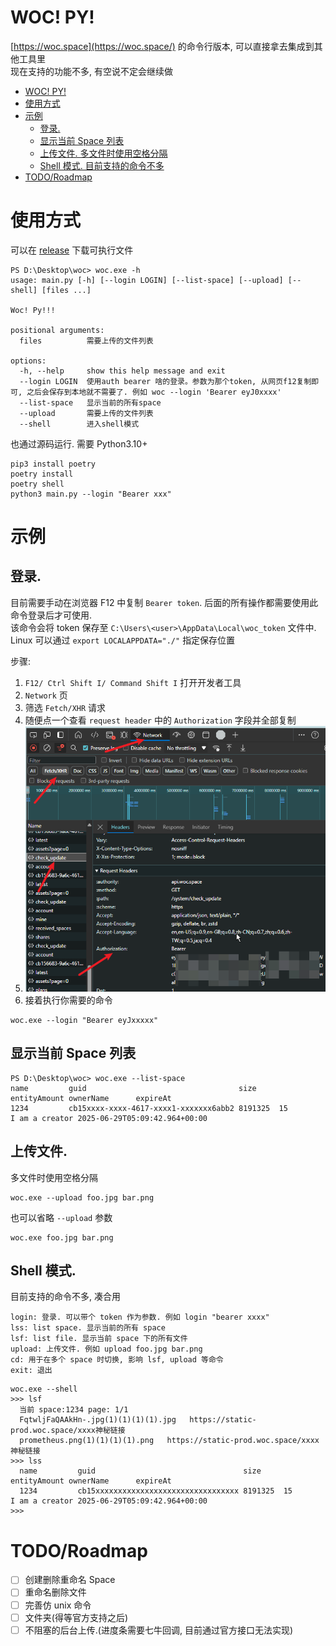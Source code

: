 # WOC! PY!

[https://woc.space](https://woc.space/) 的命令行版本, 可以直接拿去集成到其他工具里<br>
现在支持的功能不多, 有空说不定会继续做

- [WOC! PY!](#woc-py)
- [使用方式](#使用方式)
- [示例](#示例)
  - [登录.](#登录)
  - [显示当前 Space 列表](#显示当前-space-列表)
  - [上传文件. 多文件时使用空格分隔](#上传文件-多文件时使用空格分隔)
  - [Shell 模式. 目前支持的命令不多](#shell-模式-目前支持的命令不多)
- [TODO/Roadmap](#todoroadmap)

# 使用方式
可以在 [release](https://github.com/ShiinaRinne/pywoc/releases) 下载可执行文件
```
PS D:\Desktop\woc> woc.exe -h
usage: main.py [-h] [--login LOGIN] [--list-space] [--upload] [--shell] [files ...]

Woc! Py!!!

positional arguments:
  files          需要上传的文件列表

options:
  -h, --help     show this help message and exit
  --login LOGIN  使用auth bearer 啥的登录。参数为那个token, 从网页f12复制即可, 之后会保存到本地就不需要了. 例如 woc --login 'Bearer eyJ0xxxx'
  --list-space   显示当前的所有space
  --upload       需要上传的文件列表
  --shell        进入shell模式
```

也通过源码运行. 需要 Python3.10+
```
pip3 install poetry
poetry install
poetry shell
python3 main.py --login "Bearer xxx"
```

# 示例
## 登录. 

  目前需要手动在浏览器 F12 中复制 `Bearer token`. 后面的所有操作都需要使用此命令登录后才可使用. <br>
  该命令会将 token 保存至 `C:\Users\<user>\AppData\Local\woc_token` 文件中. Linux 可以通过 `export LOCALAPPDATA="./"` 指定保存位置
  
  步骤: 
  1. `F12/ Ctrl Shift I/ Command Shift I` 打开开发者工具
  2. `Network` 页 
  3. 筛选 `Fetch/XHR` 请求 
  4. 随便点一个查看 `request header` 中的 `Authorization` 字段并全部复制
  5. ![alt text](image.png)
  6. 接着执行你需要的命令
     
  ```
  woc.exe --login "Bearer eyJxxxxx"
  ```

## 显示当前 Space 列表
  ```
  PS D:\Desktop\woc> woc.exe --list-space
  name         guid                                  size     entityAmount ownerName      expireAt
  1234         cb15xxxx-xxxx-4617-xxxx1-xxxxxxx6abb2 8191325  15           I am a creator 2025-06-29T05:09:42.964+00:00
  ```

## 上传文件. 
多文件时使用空格分隔
  ```
  woc.exe --upload foo.jpg bar.png
  ```
  也可以省略 `--upload` 参数
  ```
  woc.exe foo.jpg bar.png
  ```
## Shell 模式. 
目前支持的命令不多, 凑合用
```
login: 登录. 可以带个 token 作为参数. 例如 login "bearer xxxx"
lss: list space. 显示当前的所有 space
lsf: list file. 显示当前 space 下的所有文件
upload: 上传文件. 例如 upload foo.jpg bar.png
cd: 用于在多个 space 时切换, 影响 lsf, upload 等命令
exit: 退出
```
```
woc.exe --shell
>>> lsf
  当前 space:1234 page: 1/1
  FqtwljFaQAAkHn-.jpg(1)(1)(1)(1).jpg   https://static-prod.woc.space/xxxx神秘链接
  prometheus.png(1)(1)(1)(1).png   https://static-prod.woc.space/xxxx神秘链接
>>> lss
  name         guid                                 size     entityAmount ownerName      expireAt
  1234         cb15xxxxxxxxxxxxxxxxxxxxxxxxxxxxxxxx 8191325  15           I am a creator 2025-06-29T05:09:42.964+00:00
>>>
```
  
# TODO/Roadmap
- [ ] 创建删除重命名 Space
- [ ] 重命名删除文件
- [ ] 完善仿 unix 命令
- [ ] 文件夹(得等官方支持之后)
- [ ] 不阻塞的后台上传.(进度条需要七牛回调, 目前通过官方接口无法实现)

